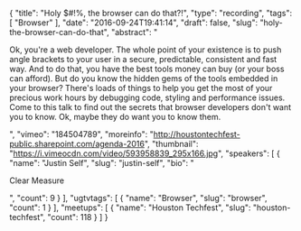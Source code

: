 {
  "title": "Holy $#!%, the browser can do that?!",
  "type": "recording",
  "tags": [
    "Browser"
  ],
  "date": "2016-09-24T19:41:14",
  "draft": false,
  "slug": "holy-the-browser-can-do-that",
  "abstract": "<p>Ok, you're a web developer. The whole point of your existence is to push angle brackets to your user in a secure, predictable, consistent and fast way. And to do that, you have the best tools money can buy (or your boss can afford). But do you know the hidden gems of the tools embedded in your browser? There's loads of things to help you get the most of your precious work hours by debugging code, styling and performance issues. Come to this talk to find out the secrets that browser developers don't want you to know. Ok, maybe they do want you to know them.</p>",
  "vimeo": "184504789",
  "moreinfo": "http://houstontechfest-public.sharepoint.com/agenda-2016",
  "thumbnail": "https://i.vimeocdn.com/video/593958839_295x166.jpg",
  "speakers": [
    {
      "name": "Justin Self",
      "slug": "justin-self",
      "bio": "<p>Clear Measure</p>",
      "count": 9
    }
  ],
  "ugtvtags": [
    {
      "name": "Browser",
      "slug": "browser",
      "count": 1
    }
  ],
  "meetups": [
    {
      "name": "Houston Techfest",
      "slug": "houston-techfest",
      "count": 118
    }
  ]
}